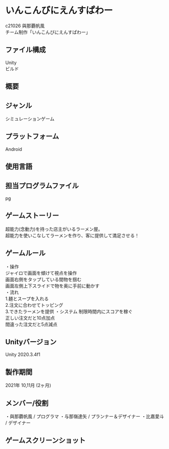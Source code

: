 # いんこんびにえんすぱわー
c21026 與那覇帆風  
チーム制作「いんこんびにえんすぱわー」

## ファイル構成
Unity  
ビルド

## 概要

## ジャンル
シミュレーションゲーム

## プラットフォーム
Android

## 使用言語

## 担当プログラムファイル
pg

## ゲームストーリー
超能力(念動力)を持った店主がいるラーメン屋。  
超能力を使いこなしてラーメンを作り、客に提供して満足させる！

## ゲームルール
・操作  
ジャイロで画面を傾けて視点を操作  
画面右側をタップしている間物を掴む  
画面左側上下スライドで物を奥に手前に動かす  
・流れ  
1.麺とスープを入れる  
2.注文に合わせてトッピング  
3.できたラーメンを提供
・システム
制限時間内にスコアを稼ぐ  
正しい注文だと10点加点  
間違った注文だと5点減点

## Unityバージョン
Unity 2020.3.4f1

## 製作期間
2021年 10,11月 (2ヶ月)

## メンバー/役割
・與那覇帆風 / プログラマ
・与那嶺達矢 / プランナー＆デザイナー
・比嘉愛斗 / デザイナー

## ゲームスクリーンショット
